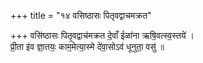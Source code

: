 +++
title = "१४ वसिष्ठासः पितृवद्वाचमक्रत"

+++
वसि॑ष्ठासः पितृ॒वद्वाच॑मक्रत दे॒वाँ ईळा॑ना ऋषि॒वत्स्व॒स्तये॑ ।  
प्री॒ता इ॑व ज्ञा॒तयः॒ काम॒मेत्या॒स्मे दे॑वा॒सोऽव॑ धूनुता॒ वसु॑ ॥